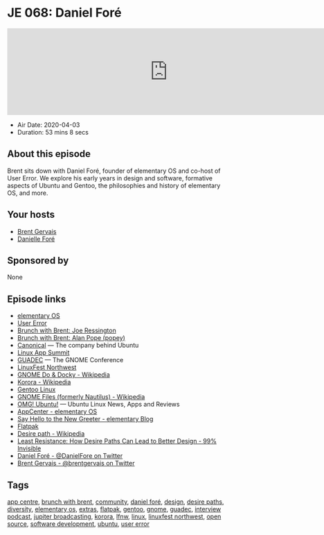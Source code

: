 # JE 068: Daniel Foré

<iframe src="https://player.fireside.fm/v2/WTrMvATU+MirueKba?theme=dark" width="740" height="200" frameborder="0" scrolling="no"></iframe>

* Air Date: 2020-04-03
* Duration: 53 mins 8 secs

## About this episode

Brent sits down with Daniel Foré, founder of elementary OS and co-host of User Error. We explore his early years in design and software, formative aspects of Ubuntu and Gentoo, the philosophies and history of elementary OS, and more.

## Your hosts
* [Brent Gervais](https://extras.show/hosts/brent)
* [Danielle Foré ](https://extras.show/guests/dani)

## Sponsored by

None



## Episode links

  * [elementary OS](https://elementary.io/ "elementary OS")
  * [User Error](https://error.show/ "User Error")
  * [Brunch with Brent: Joe Ressington](https://extras.show/44 "Brunch with Brent: Joe Ressington")
  * [Brunch with Brent: Alan Pope (popey)](https://extras.show/38 "Brunch with Brent: Alan Pope \(popey\)")
  * [Canonical](https://canonical.com/ "Canonical") — The company behind Ubuntu
  * [Linux App Summit](https://linuxappsummit.org "Linux App Summit")
  * [GUADEC](https://events.gnome.org/event/1/ "GUADEC") — The GNOME Conference
  * [LinuxFest Northwest](https://linuxfestnorthwest.org/ "LinuxFest Northwest")
  * [GNOME Do & Docky - Wikipedia](https://en.wikipedia.org/wiki/GNOME_Do "GNOME Do & Docky - Wikipedia")
  * [Korora - Wikipedia](https://en.wikipedia.org/wiki/Korora_\(operating_system\) "Korora - Wikipedia")
  * [Gentoo Linux](https://www.gentoo.org/ "Gentoo Linux")
  * [GNOME Files (formerly Nautilus) - Wikipedia](https://en.wikipedia.org/wiki/GNOME_Files "GNOME Files \(formerly Nautilus\) - Wikipedia")
  * [OMG! Ubuntu!](https://www.omgubuntu.co.uk/ "OMG! Ubuntu!") — Ubuntu Linux News, Apps and Reviews
  * [AppCenter - elementary OS](https://appcenter.elementary.io/ "AppCenter - elementary OS")
  * [Say Hello to the New Greeter - elementary Blog](https://blog.elementary.io/say-hello-to-the-new-greeter/ "Say Hello to the New Greeter - elementary Blog")
  * [Flatpak](https://www.flatpak.org/ "Flatpak")
  * [Desire path - Wikipedia](https://en.wikipedia.org/wiki/Desire_path "Desire path - Wikipedia")
  * [Least Resistance: How Desire Paths Can Lead to Better Design - 99% Invisible](https://99percentinvisible.org/article/least-resistance-desire-paths-can-lead-better-design/ "Least Resistance: How Desire Paths Can Lead to Better Design - 99% Invisible")
  * [Daniel Foré - @DanielFore on Twitter](https://twitter.com/DanielFore "Daniel Foré - @DanielFore on Twitter")
  * [Brent Gervais - @brentgervais on Twitter](https://twitter.com/brentgervais "Brent Gervais - @brentgervais on Twitter")



## Tags

[app centre](https://extras.show/tags/app%20centre), [brunch with brent](https://extras.show/tags/brunch%20with%20brent), [community](https://extras.show/tags/community), [daniel foré](https://extras.show/tags/daniel%20for%C3%A9), [design](https://extras.show/tags/design), [desire paths](https://extras.show/tags/desire%20paths), [diversity](https://extras.show/tags/diversity), [elementary os](https://extras.show/tags/elementary%20os), [extras](https://extras.show/tags/extras), [flatpak](https://extras.show/tags/flatpak), [gentoo](https://extras.show/tags/gentoo), [gnome](https://extras.show/tags/gnome), [guadec](https://extras.show/tags/guadec), [interview podcast](https://extras.show/tags/interview%20podcast), [jupiter broadcasting](https://extras.show/tags/jupiter%20broadcasting), [korora](https://extras.show/tags/korora), [lfnw](https://extras.show/tags/lfnw), [linux](https://extras.show/tags/linux), [linuxfest northwest](https://extras.show/tags/linuxfest%20northwest), [open source](https://extras.show/tags/open%20source), [software development](https://extras.show/tags/software%20development), [ubuntu](https://extras.show/tags/ubuntu), [user error](https://extras.show/tags/user%20error)